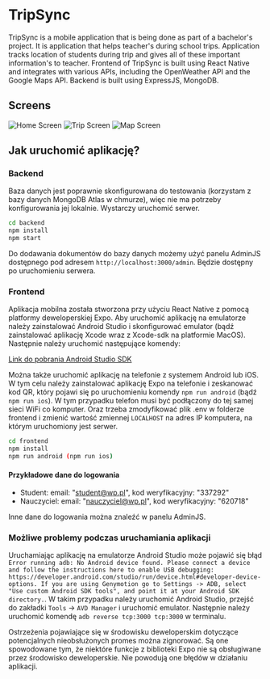 # TripSync

TripSync is a mobile application that is being done as part of a bachelor's project. It is application that helps teacher's during school trips. Application tracks location of students during trip and gives all of these important information's to teacher. Frontend of TripSync is built using React Native and integrates with various APIs, including the OpenWeather API and the Google Maps API. Backend is built using ExpressJS, MongoDB.

## Screens
![Home Screen](https://github.com/msobczyk-x/TripSync/assets/75531536/6b119f3e-f00d-40dd-9e22-d1ea87229714)
![Trip Screen](https://github.com/msobczyk-x/TripSync/assets/75531536/5620c852-f6a7-43de-8636-4ec2fdd7b53f)
![Map Screen](https://github.com/msobczyk-x/TripSync/assets/75531536/0823a772-6d43-4b54-9429-b27264d8b80f)


## Jak uruchomić aplikację?

### Backend

Baza danych jest poprawnie skonfigurowana do testowania (korzystam z bazy danych MongoDB Atlas w chmurze), więc nie ma potrzeby konfigurowania jej lokalnie. Wystarczy uruchomić serwer.

```bash
cd backend
npm install
npm start
```

Do dodawania dokumentów do bazy danych możemy użyć panelu AdminJS dostępnego pod adresem `http://localhost:3000/admin`. Będzie dostępny po uruchomieniu serwera.

### Frontend

Aplikacja mobilna została stworzona przy użyciu React Native z pomocą platformy deweloperskiej Expo. Aby uruchomić aplikację na emulatorze należy zainstalować Android Studio i skonfigurować emulator (bądź zainstalować aplikację Xcode wraz z Xcode-sdk na platformie MacOS). Następnie należy uruchomić następujące komendy:

[Link do pobrania Android Studio SDK](https://developer.android.com/studio)

Można także uruchomić aplikację na telefonie z systemem Android lub iOS. W tym celu należy zainstalować aplikację Expo na telefonie i zeskanować kod QR, który pojawi się po uruchomieniu komendy `npm run android` (bądź `npm run ios`). W tym przypadku telefon musi być podłączony do tej samej sieci WiFi co komputer. Oraz trzeba zmodyfikować plik .env w folderze frontend i zmienić wartość zmiennej `LOCALHOST` na adres IP komputera, na którym uruchomiony jest serwer.

```bash
cd frontend
npm install
npm run android (npm run ios)

```

#### Przykładowe dane do logowania
- Student: email: "student@wp.pl", kod weryfikacyjny: "337292"
- Nauczyciel: email: "nauczyciel@wp.pl", kod weryfikacyjny: "620718"

Inne dane do logowania można znaleźć w panelu AdminJS.


### Możliwe problemy podczas uruchamiania aplikacji

Uruchamiając aplikację na emulatorze Android Studio może pojawić się błąd `Error running adb: No Android device found. Please connect a device and follow the instructions here to enable USB debugging: https://developer.android.com/studio/run/device.html#developer-device-options. If you are using Genymotion go to Settings -> ADB, select "Use custom Android SDK tools", and point it at your Android SDK directory.`. W takim przypadku należy uruchomić Android Studio, przejść do zakładki `Tools` -> `AVD Manager` i uruchomić emulator. Następnie należy uruchomić komendę `adb reverse tcp:3000 tcp:3000` w terminalu.

Ostrzeżenia pojawiające się w środowisku deweloperskim dotyczące potencjalnych nieobsłużonych promes można zignorować. Są one spowodowane tym, że niektóre funkcje z biblioteki Expo nie są obsługiwane przez środowisko deweloperskie. Nie powodują one błędów w działaniu aplikacji.
